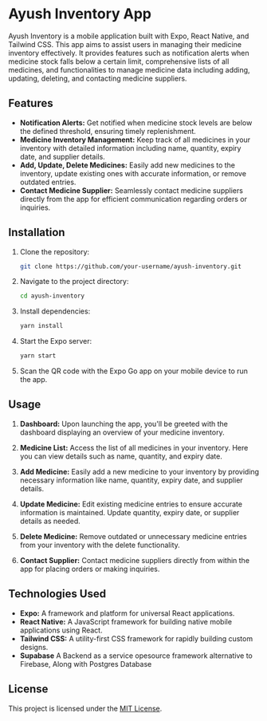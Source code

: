 # Ayush Inventory App

Ayush Inventory is a mobile application built with Expo, React Native, and Tailwind CSS. This app aims to assist users in managing their medicine inventory effectively. It provides features such as notification alerts when medicine stock falls below a certain limit, comprehensive lists of all medicines, and functionalities to manage medicine data including adding, updating, deleting, and contacting medicine suppliers.

## Features

- **Notification Alerts:** Get notified when medicine stock levels are below the defined threshold, ensuring timely replenishment.
- **Medicine Inventory Management:** Keep track of all medicines in your inventory with detailed information including name, quantity, expiry date, and supplier details.
- **Add, Update, Delete Medicines:** Easily add new medicines to the inventory, update existing ones with accurate information, or remove outdated entries.
- **Contact Medicine Supplier:** Seamlessly contact medicine suppliers directly from the app for efficient communication regarding orders or inquiries.

## Installation

1. Clone the repository:

   ```bash
   git clone https://github.com/your-username/ayush-inventory.git
   ```

2. Navigate to the project directory:

   ```bash
   cd ayush-inventory
   ```

3. Install dependencies:

   ```bash
   yarn install
   ```

4. Start the Expo server:

   ```bash
   yarn start
   ```

5. Scan the QR code with the Expo Go app on your mobile device to run the app.

## Usage

1. **Dashboard:** Upon launching the app, you'll be greeted with the dashboard displaying an overview of your medicine inventory.

2. **Medicine List:** Access the list of all medicines in your inventory. Here you can view details such as name, quantity, and expiry date.

3. **Add Medicine:** Easily add a new medicine to your inventory by providing necessary information like name, quantity, expiry date, and supplier details.

4. **Update Medicine:** Edit existing medicine entries to ensure accurate information is maintained. Update quantity, expiry date, or supplier details as needed.

5. **Delete Medicine:** Remove outdated or unnecessary medicine entries from your inventory with the delete functionality.

6. **Contact Supplier:** Contact medicine suppliers directly from within the app for placing orders or making inquiries.

## Technologies Used

- **Expo:** A framework and platform for universal React applications.
- **React Native:** A JavaScript framework for building native mobile applications using React.
- **Tailwind CSS:** A utility-first CSS framework for rapidly building custom designs.
- **Supabase** A Backend as a service opesource framework alternative to Firebase, Along with Postgres Database

## License

This project is licensed under the [MIT License](LICENSE).

